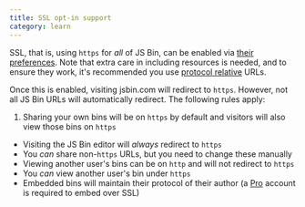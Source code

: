 ```yaml
---
title: SSL opt-in support
category: learn
---
```



SSL, that is, using `https` for *all* of JS Bin, can be enabled via [their preferences](http://jsbin.com/account/preferences). Note that extra care in including resources is needed, and to ensure they work, it's recommended you use [protocol relative](http://www.paulirish.com/2010/the-protocol-relative-url/) URLs.

Once this is enabled, visiting jsbin.com will redirect to `https`. However, not all JS Bin URLs will automatically redirect. The following rules apply:

1. Sharing your own bins will be on `https` by default and visitors will also view those bins on `https`
- Visiting the JS Bin editor will *always* redirect to `https`
- You *can* share non-`https` URLs, but you need to change these manually
- Viewing another user's bins can be on `http` and will not redirect to `https`
- You *can* view another user's bin under `https`
- Embedded bins will maintain their protocol of their author (a [Pro](https://jsbin.com/upgrade) account is required to embed over SSL)
